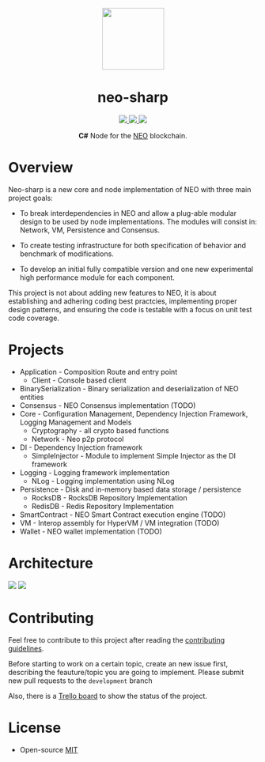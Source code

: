 <p align="center">
<img
    src="http://res.cloudinary.com/vidsy/image/upload/v1503160820/CoZ_Icon_DARKBLUE_200x178px_oq0gxm.png"
    width="125px"
  >
</p>

<h1 align="center">neo-sharp</h1>

<p align="center">      
  <a href="https://travis-ci.org/CityOfZion/neo-sharp">
    <img src="https://travis-ci.org/CityOfZion/neo-sharp.svg?branch=master">
  </a>
  <a href="https://codecov.io/gh/CityOfZion/neo-sharp">
    <img src="https://codecov.io/gh/CityOfZion/neo-sharp/branch/master/graph/badge.svg" />
  </a>
  <a href="https://github.com/CityOfZion/neo-sharp/blob/master/LICENSE">
    <img src="https://img.shields.io/badge/license-MIT-blue.svg">
  </a>

</p>

<p align="center">
  <b>C#</b> Node for the <a href="https://neo.org">NEO</a> blockchain.
</p>

# Overview

Neo-sharp is a new core and node implementation of NEO with three main project goals:

- To break interdependencies in NEO and allow a plug-able modular design to be used by node implementations. The modules will consist in: Network, VM, Persistence and Consensus.

- To create testing infrastructure for both specification of behavior and benchmark of modifications.

- To develop an initial fully compatible version and one new experimental high performance module for each component.

This project is not about adding new features to NEO, it is about establishing and adhering coding best practcies, implementing proper design patterns, and ensuring the code is testable with a focus on unit test code coverage.

# Projects

* Application - Composition Route and entry point
	* Client - Console based client
* BinarySerialization - Binary serialization and deserialization of NEO entities
* Consensus - NEO Consensus implementation (TODO)
* Core - Configuration Management, Dependency Injection Framework, Logging Management and Models
	* Cryptography - all crypto based functions
	* Network - Neo p2p protocol
* DI - Dependency Injection framework
	* SimpleInjector - Module to implement Simple Injector as the DI framework
* Logging - Logging framework implementation
	* NLog - Logging implementation using NLog
* Persistence - Disk and in-memory based data storage / persistence
	* RocksDB - RocksDB Repository Implementation
	* RedisDB - Redis Repository Implementation
* SmartContract - NEO Smart Contract execution engine (TODO)
* VM - Interop assembly for HyperVM / VM integration (TODO)
* Wallet - NEO wallet implementation (TODO)

# Architecture 
<img src="https://trello-attachments.s3.amazonaws.com/5abf13a56a3d403651be77b1/5aca3d04b38bd3a13691eb14/4c583187ab49b7502c4a663cbdc61882/Client-Usage-Diagram.PNG">

<img src="https://trello-attachments.s3.amazonaws.com/5abf13a56a3d403651be77b1/5aca3cf96cd4c979a002adf7/a6e3922803a5dd7cf888fe8f43f5ffd5/Node-Usage-Diagram.PNG">

# Contributing

Feel free to contribute to this project after reading the
[contributing guidelines](https://github.com/CityOfZion/neo-sharp/blob/master/CONTRIBUTING.md).

Before starting to work on a certain topic, create an new issue first, describing the feauture/topic you are going to implement. Please submit new pull requests to the `development` branch

Also, there is a [Trello board](https://trello.com/b/WwSwxpB7/city-of-zion-neo-sharp) to show the status of the project.

# License

- Open-source [MIT](https://github.com/CityOfZion/neo-sharp/blob/master/LICENCE.md)